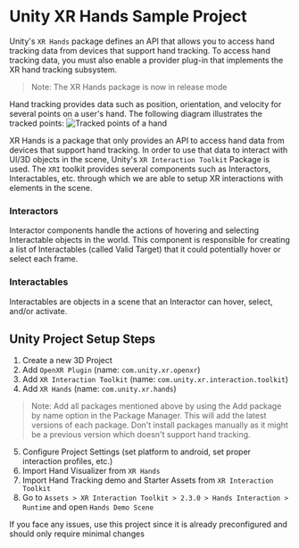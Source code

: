 # Unity XR Hands Sample Project

Unity's `XR Hands` package defines an API that allows you to access hand tracking data from devices that support hand tracking. To access hand tracking data, you must also enable a provider plug-in that implements the XR hand tracking subsystem.

> Note: The XR Hands package is now in release mode

Hand tracking provides data such as position, orientation, and velocity for several points on a user's hand. The following diagram illustrates the tracked points:
![Tracked points of a hand](https://docs.unity3d.com/Packages/com.unity.xr.hands@1.1/manual/images/xrhands-data-model.png)

XR Hands is a package that only provides an API to access hand data from devices that support hand tracking. In order to use that data to interact with UI/3D objects in the scene, Unity's `XR Interaction Toolkit` Package is used. The `XRI` toolkit provides several components such as Interactors, Interactables, etc. through which we are able to setup XR interactions with elements in the scene.

### Interactors
Interactor components handle the actions of hovering and selecting Interactable objects in the world. This component is responsible for creating a list of Interactables (called Valid Target) that it could potentially hover or select each frame.

### Interactables
Interactables are objects in a scene that an Interactor can hover, select, and/or activate.

## Unity Project Setup Steps
1. Create a new 3D Project
2. Add `OpenXR Plugin` (name: `com.unity.xr.openxr`)
3. Add `XR Interaction Toolkit` (name: `com.unity.xr.interaction.toolkit`)
4. Add `XR Hands` (name: `com.unity.xr.hands`)
> Note: Add all packages mentioned above by using the Add package by name option in the Package Manager. This will add the latest versions of each package. Don't install packages manually as it might be a previous version which doesn't support hand tracking.
5. Configure Project Settings (set platform to android, set proper interaction profiles, etc.)
6. Import Hand Visualizer from `XR Hands`
7. Import Hand Tracking demo and Starter Assets from `XR Interaction Toolkit`
8. Go to `Assets > XR Interaction Toolkit > 2.3.0 > Hands Interaction > Runtime` and open `Hands Demo Scene`

If you face any issues, use this project since it is already preconfigured and should only require minimal changes
